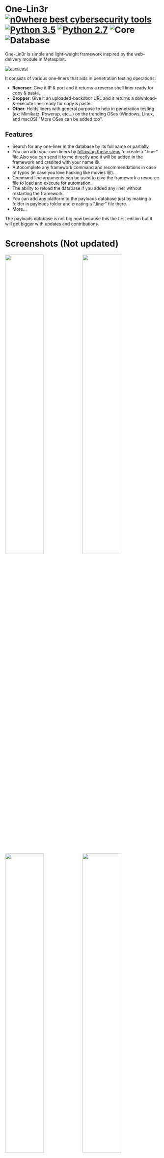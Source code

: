 # One-Lin3r [![n0where best cybersecurity tools](https://img.shields.io/badge/6-This%20year%20top%20100%20tools-red.svg)](https://n0where.net/best-free-open-source-cybersecurity-tools) [![Python 3.5](https://img.shields.io/badge/Python-3.5-yellow.svg)](http://www.python.org/download/) [![Python 2.7](https://img.shields.io/badge/Python-2.7-yellow.svg)](http://www.python.org/download/) ![Core](https://img.shields.io/badge/Core-1.1-red.svg) ![Database](https://img.shields.io/badge/Database-0.4-red.svg)

One-Lin3r is simple and light-weight framework inspired by the web-delivery module in Metasploit.

[![asciicast](https://asciinema.org/a/157020.png)](https://asciinema.org/a/157020?autoplay=1)

It consists of various one-liners that aids in penetration testing operations:
- **Reverser**: Give it IP & port and it returns a reverse shell liner ready for copy & paste.
- **Dropper**: Give it an uploaded-backdoor URL and it returns a download-&-execute liner ready for copy & paste.
- **Other**: Holds liners with general purpose to help in penetration testing (ex: Mimikatz, Powerup, etc...) on the trending OSes (Windows, Linux, and macOS) "More OSes can be added too".

## Features
- Search for any one-liner in the database by its full name or partially.
- You can add your own liners by [following these steps](https://github.com/D4Vinci/One-Lin3r/wiki) to create a ".liner" file.Also you can send it to me directly and it will be added in the framework and credited with your name :smile:.
- Autocomplete any framework command and recommendations in case of typos (in case you love hacking like movies :laughing:).
- Command line arguments can be used to give the framework a resource file to load and execute for automation.
- The ability to reload the database if you added any liner without restarting the framework.
- You can add any platform to the payloads database just by making a folder in payloads folder and creating a ".liner" file there.
- More...

The payloads database is not big now because this the first edition but it will get bigger with updates and contributions.

# Screenshots (Not updated)
<img src="https://github.com/D4Vinci/One-Lin3r/blob/master/One_Lin3r/Core/resources/oneliner1.png" width="50%"></img><img src="https://github.com/D4Vinci/One-Lin3r/blob/master/One_Lin3r/Core/resources/oneliner2.png" width="50%"></img>
<img src="https://github.com/D4Vinci/One-Lin3r/blob/master/One_Lin3r/Core/resources/oneliner3.png" width="50%"></img><img src="https://github.com/D4Vinci/One-Lin3r/blob/master/One_Lin3r/Core/resources/oneliner4.png" width="50%"></img>


# Usage

## Commandline arguments
```
usage: one-lin3r [-h] [-r R] [-x X] [-q]

optional arguments:
  -h, --help  show this help message and exit
  -r          Execute a resource file (history file).
  -x          Execute a specific command (use ; for multiples).
  -q          Quiet mode (no banner).
```

## Framework commands
```
Command             Description
--------            -------------
help/?              Show this help menu
list/show           List payloads you can use in the attack.
search  <Keyword>   Search payloads for a specific one
use     <payload>   Use an available payload
info    <payload>   Get information about an available payload
banner              Display banner
reload/refresh      Reload the payloads database
check               Prints the core version and database version then check for them online.
history             Display command line most important history from the beginning
save_history        Save command line history to a file
exit/quit           Exit the framework
`````

## Installing and requirements
### To make the tool work at its best you must have :
- Python 3.x or 2.x (preferred 3).
- Linux (Tested on kali rolling), Windows system, mac osx (tested on 10.11)
- The requirements mentioned in the next few lines.

### Installing

**+For windows : (After downloading ZIP and upzip it)**
```
python -m pip install ./One-Lin3r-master
one-lin3r -h
```
**+For Linux :**
```
git clone https://github.com/D4Vinci/One-Lin3r.git
apt-get install libncurses5-dev
pip install ./One-Lin3r
one-lin3r -h
```

## Updating the framework or the database
- On Linux while outside the directory
```
cd One-Lin3r && git pull && cd ..
pip install ./One-Lin3r --upgrade
```
- On Windows if you don't have git installed, redownload the framework zipped! 

## Contact
- [Twitter](https://twitter.com/D4Vinci1)

## Donation
If this tool has been useful for you, feel free to thank me by buying me a coffee :)

[![Coffee](https://www.buymeacoffee.com/assets/img/custom_images/orange_img.png)](https://buymeacoffee.com/d4vinci)

## Disclaimer
One-Lin3r is created to help in penetration testing and it's not responsible for any misuse or illegal purposes.

Copying a code from this tool or using it in another tool is accepted as you mention where you get it from :smile:.

> Pull requests are always welcomed :D
